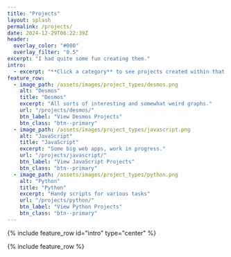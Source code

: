 ```yaml
---
title: "Projects"
layout: splash
permalink: /projects/
date: 2024-12-29T06:22:39Z
header:
  overlay_color: "#000"
  overlay_filter: "0.5"
excerpt: "I had quite some fun creating them."
intro: 
  - excerpt: "**Click a category** to see projects created within that environment"
feature_row:
  - image_path: /assets/images/project_types/desmos.png
    alt: "Desmos"
    title: "Desmos"
    excerpt: "All sorts of interesting and somewhat weird graphs."
    url: "/projects/desmos/"
    btn_label: "View Desmos Projects"
    btn_class: "btn--primary"
  - image_path: /assets/images/project_types/javascript.png
    alt: "JavaScript"
    title: "JavaScript"
    excerpt: "Some big web apps, work in progress."
    url: "/projects/javascript/"
    btn_label: "View JavaScript Projects"
    btn_class: "btn--primary"
  - image_path: /assets/images/project_types/python.png
    alt: "Python"
    title: "Python"
    excerpt: "Handy scripts for various tasks"
    url: "/projects/python/"
    btn_label: "View Python Projects"
    btn_class: "btn--primary"
---
```


{% include feature_row id="intro" type="center" %}

{% include feature_row %}